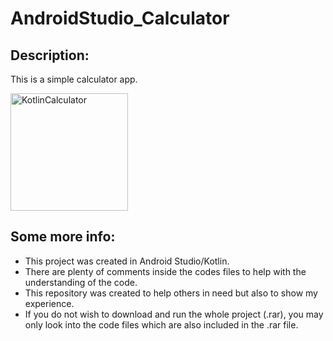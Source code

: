 # AndroidStudio_Calculator
## Description:
This is a simple calculator app.

<img width="188" alt="KotlinCalculator" src="https://user-images.githubusercontent.com/34765932/138617611-31205fc3-5ab2-4bc3-b95b-63e19979868b.PNG">

## Some more info:
- This project was created in Android Studio/Kotlin.
- There are plenty of comments inside the codes files to help with the understanding of the code.
- This repository was created to help others in need but also to show my experience.
- If you do not wish to download and run the whole project (.rar), you may only look into the code files which are also included in the .rar file.
